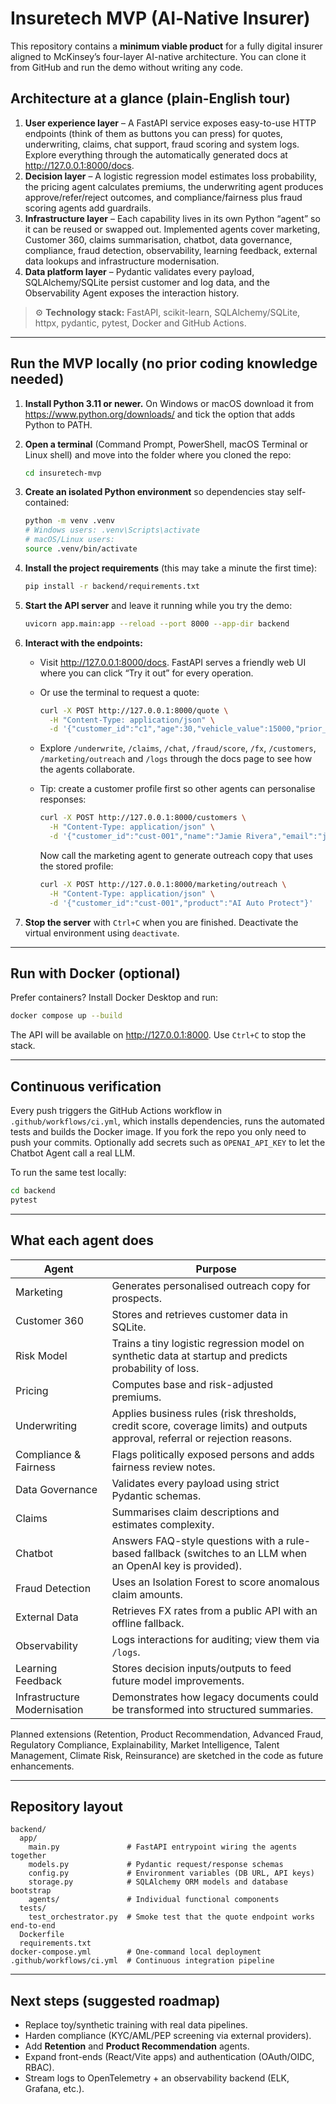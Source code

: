 # Insuretech MVP (AI‑Native Insurer)

This repository contains a **minimum viable product** for a fully digital insurer aligned to McKinsey’s four-layer AI-native architecture. You can clone it from GitHub and run the demo without writing any code.

## Architecture at a glance (plain-English tour)

1. **User experience layer** – A FastAPI service exposes easy-to-use HTTP endpoints (think of them as buttons you can press) for quotes, underwriting, claims, chat support, fraud scoring and system logs. Explore everything through the automatically generated docs at <http://127.0.0.1:8000/docs>.
2. **Decision layer** – A logistic regression model estimates loss probability, the pricing agent calculates premiums, the underwriting agent produces approve/refer/reject outcomes, and compliance/fairness plus fraud scoring agents add guardrails.
3. **Infrastructure layer** – Each capability lives in its own Python “agent” so it can be reused or swapped out. Implemented agents cover marketing, Customer 360, claims summarisation, chatbot, data governance, compliance, fraud detection, observability, learning feedback, external data lookups and infrastructure modernisation.
4. **Data platform layer** – Pydantic validates every payload, SQLAlchemy/SQLite persist customer and log data, and the Observability Agent exposes the interaction history.

> ⚙️ **Technology stack:** FastAPI, scikit-learn, SQLAlchemy/SQLite, httpx, pydantic, pytest, Docker and GitHub Actions.

---

## Run the MVP locally (no prior coding knowledge needed)

1. **Install Python 3.11 or newer.** On Windows or macOS download it from <https://www.python.org/downloads/> and tick the option that adds Python to PATH.
2. **Open a terminal** (Command Prompt, PowerShell, macOS Terminal or Linux shell) and move into the folder where you cloned the repo:

   ```bash
   cd insuretech-mvp
   ```

3. **Create an isolated Python environment** so dependencies stay self-contained:

   ```bash
   python -m venv .venv
   # Windows users: .venv\Scripts\activate
   # macOS/Linux users:
   source .venv/bin/activate
   ```

4. **Install the project requirements** (this may take a minute the first time):

   ```bash
   pip install -r backend/requirements.txt
   ```

5. **Start the API server** and leave it running while you try the demo:

   ```bash
   uvicorn app.main:app --reload --port 8000 --app-dir backend
   ```

6. **Interact with the endpoints:**
   - Visit <http://127.0.0.1:8000/docs>. FastAPI serves a friendly web UI where you can click “Try it out” for every operation.
   - Or use the terminal to request a quote:

     ```bash
     curl -X POST http://127.0.0.1:8000/quote \
       -H "Content-Type: application/json" \
       -d '{"customer_id":"c1","age":30,"vehicle_value":15000,"prior_claims":0,"credit_score":680,"gender":"F"}'
     ```

   - Explore `/underwrite`, `/claims`, `/chat`, `/fraud/score`, `/fx`, `/customers`, `/marketing/outreach` and `/logs` through the docs page to see how the agents collaborate.
   - Tip: create a customer profile first so other agents can personalise responses:

     ```bash
     curl -X POST http://127.0.0.1:8000/customers \
       -H "Content-Type: application/json" \
       -d '{"customer_id":"cust-001","name":"Jamie Rivera","email":"jamie@example.com","phone":"+1-202-555-0100"}'
     ```

     Now call the marketing agent to generate outreach copy that uses the stored profile:

     ```bash
     curl -X POST http://127.0.0.1:8000/marketing/outreach \
       -H "Content-Type: application/json" \
       -d '{"customer_id":"cust-001","product":"AI Auto Protect"}'
     ```

7. **Stop the server** with `Ctrl+C` when you are finished. Deactivate the virtual environment using `deactivate`.

---

## Run with Docker (optional)

Prefer containers? Install Docker Desktop and run:

```bash
docker compose up --build
```

The API will be available on <http://127.0.0.1:8000>. Use `Ctrl+C` to stop the stack.

---

## Continuous verification

Every push triggers the GitHub Actions workflow in `.github/workflows/ci.yml`, which installs dependencies, runs the automated tests and builds the Docker image. If you fork the repo you only need to push your commits. Optionally add secrets such as `OPENAI_API_KEY` to let the Chatbot Agent call a real LLM.

To run the same test locally:

```bash
cd backend
pytest
```

---

## What each agent does

| Agent | Purpose |
| --- | --- |
| Marketing | Generates personalised outreach copy for prospects. |
| Customer 360 | Stores and retrieves customer data in SQLite. |
| Risk Model | Trains a tiny logistic regression model on synthetic data at startup and predicts probability of loss. |
| Pricing | Computes base and risk-adjusted premiums. |
| Underwriting | Applies business rules (risk thresholds, credit score, coverage limits) and outputs approval, referral or rejection reasons. |
| Compliance & Fairness | Flags politically exposed persons and adds fairness review notes. |
| Data Governance | Validates every payload using strict Pydantic schemas. |
| Claims | Summarises claim descriptions and estimates complexity. |
| Chatbot | Answers FAQ-style questions with a rule-based fallback (switches to an LLM when an OpenAI key is provided). |
| Fraud Detection | Uses an Isolation Forest to score anomalous claim amounts. |
| External Data | Retrieves FX rates from a public API with an offline fallback. |
| Observability | Logs interactions for auditing; view them via `/logs`. |
| Learning Feedback | Stores decision inputs/outputs to feed future model improvements. |
| Infrastructure Modernisation | Demonstrates how legacy documents could be transformed into structured summaries. |

Planned extensions (Retention, Product Recommendation, Advanced Fraud, Regulatory Compliance, Explainability, Market Intelligence, Talent Management, Climate Risk, Reinsurance) are sketched in the code as future enhancements.

---

## Repository layout

```text
backend/
  app/
    main.py               # FastAPI entrypoint wiring the agents together
    models.py             # Pydantic request/response schemas
    config.py             # Environment variables (DB URL, API keys)
    storage.py            # SQLAlchemy ORM models and database bootstrap
    agents/               # Individual functional components
  tests/
    test_orchestrator.py  # Smoke test that the quote endpoint works end-to-end
  Dockerfile
  requirements.txt
docker-compose.yml        # One-command local deployment
.github/workflows/ci.yml  # Continuous integration pipeline
```

---

## Next steps (suggested roadmap)

- Replace toy/synthetic training with real data pipelines.
- Harden compliance (KYC/AML/PEP screening via external providers).
- Add **Retention** and **Product Recommendation** agents.
- Expand front-ends (React/Vite apps) and authentication (OAuth/OIDC, RBAC).
- Stream logs to OpenTelemetry + an observability backend (ELK, Grafana, etc.).

